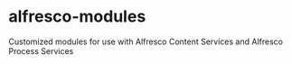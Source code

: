 # alfresco-modules
Customized modules for use with Alfresco Content Services and Alfresco Process Services
